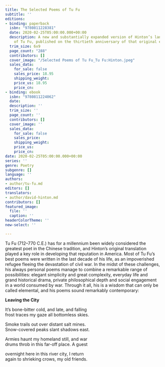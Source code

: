 ```yaml
---
title: The Selected Poems of Tu Fu
subtitle: ''
editions:
- binding: paperback
  isbn: "9780811228381"
  date: 2020-02-25T05:00:00.000+00:00
  description: A new and substantially expanded version of Hinton’s landmark translation
    of Tu Fu, published on the thirtieth anniversary of that original edition
  trim_size: 6x9
  page_count: "288"
  contributors: []
  cover_image: "/Selected Poems of Tu Fu_Tu Fu:Hinton.jpeg"
  sales_data:
    for_sale: false
    sales_price: 18.95
    shipping_weight: 
    price_us: 18.95
    price_cn: 
- binding: ebook
  isbn: "9780811224062"
  date: 
  description: ''
  trim_size: ''
  page_count: ''
  contributors: []
  cover_image: ''
  sales_data:
    for_sale: false
    sales_price: 
    shipping_weight: 
    price_us: 
    price_cn: 
date: 2020-02-25T05:00:00.000+00:00
series: ''
genre: Poetry
subgenre: []
language: ''
authors:
- author/tu-fu.md
editors: []
translators:
- author/david-hinton.md
contributors: []
featured_image:
  file: ''
  caption: ''
headerColorTheme: ''
new-select: ''

---
```

Tu Fu (712–770 C.E.) has for a millennium been widely considered the greatest poet in the Chinese tradition, and Hinton’s original translation played a key role in developing that reputation in America. Most of Tu Fu’s best poems were written in the last decade of his life, as an impoverished refugee fleeing the devastation of civil war. In the midst of these challenges, his always personal poems manage to combine a remarkable range of possibilities: elegant simplicity and great complexity, everyday life and grand historical drama, private philosophical depth and social engagement in a world consumed by war. Through it all, his is a wisdom that can only be called elemental, and his poems sound remarkably contemporary:

**Leaving the City**

It’s bone-bitter cold, and late, and falling  
frost traces my gaze all bottomless skies.

Smoke trails out over distant salt mines.  
Snow-covered peaks slant shadows east.

Armies haunt my homeland still, and war  
drums throb in this far-off place. A guest

overnight here in this river city, I return  
again to shrieking crows, my old friends.
